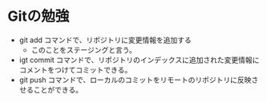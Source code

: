 # Gitの勉強
- git add コマンドで、リポジトリに変更情報を追加する
	- このことをステージングと言う。
- igt commit コマンドで、リポジトリのインデックスに追加された変更情報にコメントをつけてコミットできる。
- git push コマンドで、ローカルのコミットをリモートのリポジトリに反映させることができる。

